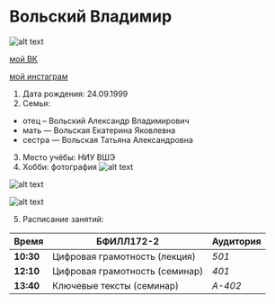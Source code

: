 # Вольский Владимир
![alt text](https://pp.userapi.com/c841328/v841328860/11c4e/V9mhygbyY9Y.jpg)

[мой ВК](https://vk.com/18v18) 

[мой инстаграм](https://www.instagram.com/_blacknoise_/)

1. Дата рождения: 24.09.1999
2. Семья: 
* отец – Вольский Александр Владимирович
* мать — Вольская Екатерина Яковлевна
* сестра — Вольская Татьяна Александровна
3. Место учёбы: НИУ ВШЭ
4. Хобби: фотография
![alt text](https://pp.userapi.com/c629112/v629112815/2873b/lqIc3Iksyf4.jpg)

![alt text](https://pp.userapi.com/c628120/v628120815/1f1e2/YbP_rQQhOLg.jpg)

![alt text](https://pp.userapi.com/c624724/v624724815/4b796/0kn8MC_XagU.jpg)

5. Расписание занятий:

Время | БФИЛЛ172-2 | Аудитория
--- | --- | ---
**10:30** | Цифровая грамотность (лекция) | *501*
**12:10** | Цифровая грамотность (семинар) | *401*
**13:40** | Ключевые тексты (семинар)   | *А-402*

